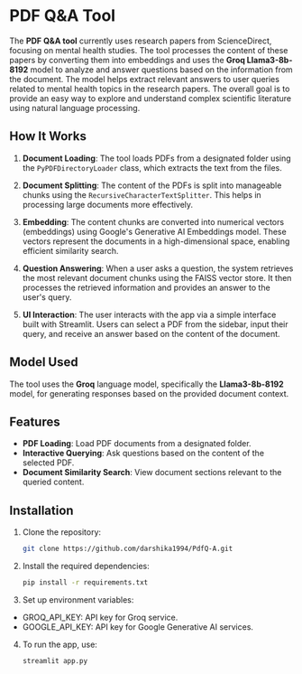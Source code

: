 # PDF Q&A Tool

The **PDF Q&A tool** currently uses research papers from ScienceDirect, focusing on mental health studies. The tool processes the content of these papers by converting them into embeddings and uses the **Groq Llama3-8b-8192** model to analyze and answer questions based on the information from the document. The model helps extract relevant answers to user queries related to mental health topics in the research papers. The overall goal is to provide an easy way to explore and understand complex scientific literature using natural language processing.

## How It Works

1. **Document Loading**: The tool loads PDFs from a designated folder using the `PyPDFDirectoryLoader` class, which extracts the text from the files.
   
2. **Document Splitting**: The content of the PDFs is split into manageable chunks using the `RecursiveCharacterTextSplitter`. This helps in processing large documents more effectively.

3. **Embedding**: The content chunks are converted into numerical vectors (embeddings) using Google's Generative AI Embeddings model. These vectors represent the documents in a high-dimensional space, enabling efficient similarity search.

4. **Question Answering**: When a user asks a question, the system retrieves the most relevant document chunks using the FAISS vector store. It then processes the retrieved information and provides an answer to the user's query.

5. **UI Interaction**: The user interacts with the app via a simple interface built with Streamlit. Users can select a PDF from the sidebar, input their query, and receive an answer based on the content of the document.

## Model Used

The tool uses the **Groq** language model, specifically the **Llama3-8b-8192** model, for generating responses based on the provided document context.

## Features

- **PDF Loading**: Load PDF documents from a designated folder.
- **Interactive Querying**: Ask questions based on the content of the selected PDF.
- **Document Similarity Search**: View document sections relevant to the queried content.

## Installation

1. Clone the repository:
   ```bash
   git clone https://github.com/darshika1994/PdfQ-A.git
   ```
   
2. Install the required dependencies:
   ```bash
   pip install -r requirements.txt
   ```
   
3. Set up environment variables:
  - GROQ_API_KEY: API key for Groq service.
  - GOOGLE_API_KEY: API key for Google Generative AI services.

4. To run the app, use:
   ```bash
   streamlit app.py
   ```
